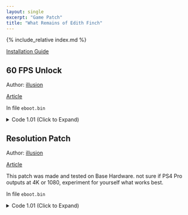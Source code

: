 ```yaml
---
layout: single
excerpt: "Game Patch"
title: "What Remains of Edith Finch"
---
```


<!-- # {{ page.title }} -->

{% include_relative index.md %}

[Installation Guide](/install-instructions/)

## 60 FPS Unlock

Author: [illusion](https://twitter.com/illusion0002)

[Article](https://illusion0001.github.io/patches/2021/06/06/finchgame-60fps/)

In file `eboot.bin`

<details>
<summary>Code 1.01 (Click to Expand)</summary>

{% highlight none %}
48 8B 05 28 67 C1 02 C5 F0 57 C9 83 38 00 74 18

48 8B 05 28 67 C1 02 C5 F0 57 C9 83 38 00 75 18
{% endhighlight %}

</details>

## Resolution Patch

Author: [illusion](https://twitter.com/illusion0002)

[Article](https://illusion0001.github.io/patches/2021/06/06/finchgame-60fps/)

This patch was made and tested on Base Hardware. not sure if PS4 Pro outputs at 4K or 1080, experiment for yourself what works best.

In file `eboot.bin`

<details>
<summary>Code 1.01 (Click to Expand)</summary>

{% highlight none %}
48 8B 05 32 EF A9 02

E8 5D 07 00 00 90 90

C5 FA 2D F0 89 53 38 D1 FE F7 DE 89 73 3C 48 83 C4 08 5B 41 5C 41 5D 41 5E 41 5F 5D C3 90 90 90 90 90 90 90 90 90 90 90 90 90 90

# 720p for Base PS4

C5 FA 2D F0 89 53 38 D1 FE F7 DE 89 73 3C 48 83 C4 08 5B 41 5C 41 5D 41 5E 41 5F 5D C3 48 8B 05 D0 E7 A9 02 C7 00 0A 57 85 42 C3

# 900p for PS4 Pro

C5 FA 2D F0 89 53 38 D1 FE F7 DE 89 73 3C 48 83 C4 08 5B 41 5C 41 5D 41 5E 41 5F 5D C3 48 8B 05 D0 E7 A9 02 C7 00 7F AA A6 42 C3

# 0A 57 85 42 = 66.67f 720p
# you may change this to a higher value on Pro.
# 7F AA A6 42 = 83.33f 900p
{% endhighlight %}

</details>
